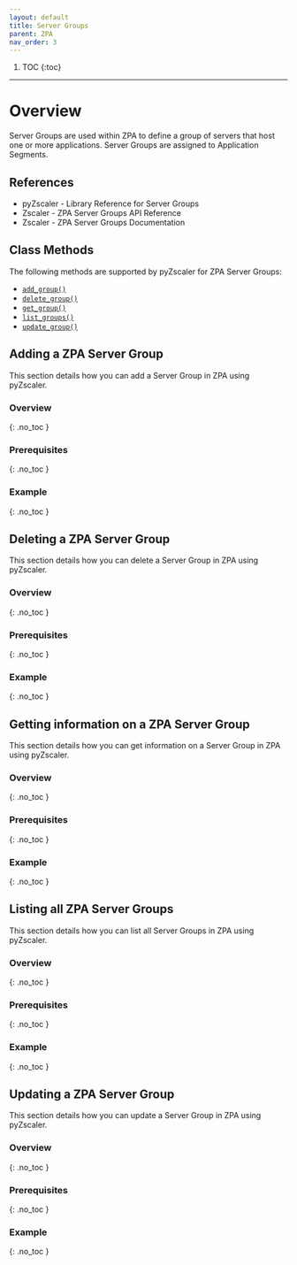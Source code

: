 ```yaml
---
layout: default 
title: Server Groups
parent: ZPA 
nav_order: 3
---
```

1. TOC
{:toc}

---
# Overview

Server Groups are used within ZPA to define a group of servers that host one or more applications. Server Groups are 
assigned to Application Segments.

## References
- pyZscaler - Library Reference for Server Groups
- Zscaler - ZPA Server Groups API Reference
- Zscaler - ZPA Server Groups Documentation

## Class Methods
The following methods are supported by pyZscaler for ZPA Server Groups:

- [`add_group()`](https://pyzscaler.readthedocs.io/en/latest/zs/zpa/server_groups.html#pyzscaler.zpa.server_groups.ServerGroupsAPI.add_group)
- [`delete_group()`](https://pyzscaler.readthedocs.io/en/latest/zs/zpa/server_groups.html#pyzscaler.zpa.server_groups.ServerGroupsAPI.delete_group)
- [`get_group()`](https://pyzscaler.readthedocs.io/en/latest/zs/zpa/server_groups.html#pyzscaler.zpa.server_groups.ServerGroupsAPI.get_group)
- [`list_groups()`](https://pyzscaler.readthedocs.io/en/latest/zs/zpa/server_groups.html#pyzscaler.zpa.server_groups.ServerGroupsAPI.list_groups)
- [`update_group()`](https://pyzscaler.readthedocs.io/en/latest/zs/zpa/server_groups.html#pyzscaler.zpa.server_groups.ServerGroupsAPI.update_group)

## Adding a ZPA Server Group
This section details how you can add a Server Group in ZPA using pyZscaler.

### Overview
{: .no_toc }


### Prerequisites
{: .no_toc }

### Example
{: .no_toc }

## Deleting a ZPA Server Group
This section details how you can delete a Server Group in ZPA using pyZscaler.
### Overview
{: .no_toc }

### Prerequisites
{: .no_toc }

### Example
{: .no_toc }

## Getting information on a ZPA Server Group
This section details how you can get information on a Server Group in ZPA using pyZscaler.
### Overview
{: .no_toc }

### Prerequisites
{: .no_toc }

### Example
{: .no_toc }

## Listing all ZPA Server Groups
This section details how you can list all Server Groups in ZPA using pyZscaler.
### Overview
{: .no_toc }

### Prerequisites
{: .no_toc }

### Example
{: .no_toc }

## Updating a ZPA Server Group
This section details how you can update a Server Group in ZPA using pyZscaler.
### Overview
{: .no_toc }

### Prerequisites
{: .no_toc }

### Example
{: .no_toc }
